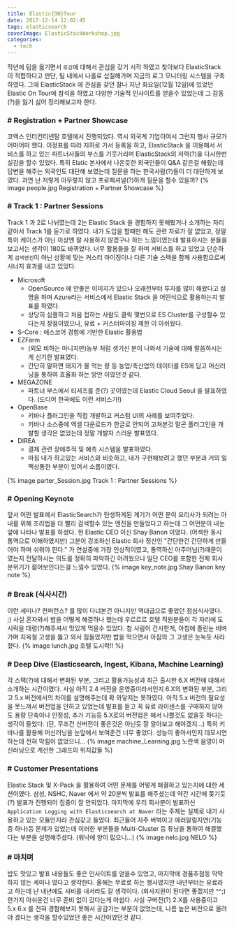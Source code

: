 ```yaml
---
title: Elastic{ON}Tour
date: 2017-12-14 12:02:45
tags: elasticsearch
coverImage: ElasticStackWorkshop.jpg
categories:
  - tech
---
```

작년에 팀을 옮기면서 `로깅`에 대해서 관심을 갖기 시작 하였고 찾아보다 ElasticStack 이 적합하다고 판단, 팀 내에서 나홀로 삽질해가며 지금의 로그 모니터링 시스템을 구축하였다. 그에 ElasticStack 에 관심을 갖던 찰나 지난 화요일(12월 12일)에 있었던 Elastic On Tour에 참석을 하였고 다양한 기술적 인사이트를 얻을수 있었는데 그 감동(?)을 잃기 싫어 정리해보고자 한다.
<!-- more -->
### # Registration + Partner Showcase
코엑스 인터컨티넨탈 호텔에서 진행되었다. 역시 외국계 기업이여서 그런지 행사 규모가 어마어마 했다. 이정표를 따라 지하로 가서 등록을 하고, ElasticStack 을 이용해서 서비스를 하고 있는 파트너사들의 부스를 기웃거리며 ElasticStack의 저력(?)을 다시한번 실감을 할수 있었다. 특히 Elatic 본사에서 나온듯한 외국인들이 Q&A 같은걸 해줬는데 답변을 해주는 외국인도 대단해 보였는데 질문을 하는 한국사람(?)들이 더 대단하게 보였다. 과연 난 저렇게 아무렇지 않고 프로페셔널(?)하게 질문을 할수 있을까?
{% image people.jpg Registration + Partner Showcase %}

### # Track 1 : Partner Sessions
Track 1 과 2로 나뉘였는데 2는 Elastic Stack 을 경험하지 못해봤거나 소개하는 자리같아서 Track 1를 듣기로 하였다. 내가 도입을 할때만 해도 관련 자료가 잘 없었고, 정말 특이 케이스가 아닌 이상엔 잘 사용하지 않겠구나 하는 느낌이였는데 발표하시는 분들을 보고서는 생각이 180도 바뀌었다. 너무 활용들을 잘 하며 서비스를 하고 있었고 단순하게 `검색엔진`이 아닌 상황에 맞는 커스터 마이징이나 다른 기술 스택을 함께 사용함으로써 시너지 효과를 내고 있었다.
- Microsoft
  - OpenSource 에 안좋은 이미지가 있으나 오래전부터 투자를 많이 해왔다고 설명을 하며 Azure라는 서비스에서 Elastic Stack 을 어떤식으로 활용하는지 발표를 하였다.
  - 상당히 심플하고 처음 접하는 사람도 클릭 몇번으로 ES Cluster를 구성할수 있다는게 장점이였으나, 유료 + 커스터마이징 제한 이 아쉬웠다.
- S-Core : 에스코어 경험에 기반한 Elastic 활용법 
- EZFarm
  - (외모 비하는 아니지만)농부 처럼 생기신 분이 나와서 기술에 대해 말씀하시는게 신기한 발표였다.
  - 간단히 말하면 돼지가 물 먹는 량 등 농업/축산업의 데이터를 ES에 담고 머신러닝을 통하여 효율화 하는 방안 이였던것 같다.
- MEGAZONE
  - 파트너 부스에서 티셔츠를 준(?) 곳이였는데 Elastic Cloud Seoul 을 발표하였다. (드디어 한국에도 이런 서비스가!)
- OpenBase
  - 키바나 플러그인을 직접 개발하고 커스텀 UI의 사례를 보여주었다. 
  - 키바나 소스중에 엑셀 다운로드가 한글로 안되어 고쳐본것 말곤 플러그인을 개발할 생각은 없었는데 정말 개발자 스러운 발표였다.
- DIREA
  - 결제 관련 장애추적 및 예측 시스템을 발표하였다. 
  - 마침 내가 하고있는 서비스와 비슷하고, 내가 구현해보려고 했던 부분과 거의 일맥상통한 부분이 있어서 소름이였다.

{% image parter_Session.jpg Track 1 : Partner Sessions %}

### # Opening Keynote
앞서 어떤 발표에서 ElasticSearch가 탄생하게된 계기가 어떤 분이 요리사가 되려는 아내를 위해 조리법을 더 빨리 검색할수 있는 엔진을 만들었다고 하는데 그 어떤분이 내눈앞에 나타나 발표를 하셨다. 현 Elastic CEO 이신 Shay Banon 이였다. (어색한 동시 통역으로 이해하였지만) 그분이 강조하신 Elastic 회사 정신인 "간단한건 간단하게 만들어야 하며 쉬워야 한다." 가 연설중에 가장 인상적이였고, 통역하신 아주머님(?)때문이였는지 전달하시는 의도를 정확히 파악하긴 어려웠으나 일단 CEO를 포함한 전체 회사 분위기가 젊어보인다는걸 느낄수 있었다.
{% image key_note.jpg Shay Banon key note  %}

### # Break (식사시간)
이런 세미나? 컨퍼런스? 를 많이 다녀본건 아니지만 역대급으로 좋았던 점심식사였다. ;)
사실 혼자와서 밥을 어떻게 해결하나 했는데 우르르르 호텔 직원분들이 각 자리에 도시락을 대령(?)해주셔서 맛있게 먹을수 있었다. 
참 사람이 간사한게, 아침에 졸린눈 비벼가며 지옥철 고생을 뚫고 와서 힘들었지만 밥을 먹으면서 아침의 그 고생은 눈녹듯 사라졌다.
{% image lunch.jpg 호텔 도시락!! %} 

### # Deep Dive (Elasticsearch, Ingest, Kibana, Machine Learning)
각 스택(?)에 대해서 변화된 부분, 그리고 활용가능성과 최근 출시한 6.X 버전에 대해서 소개하는 시간이였다.  사실 아직 2.4 버전을 운영중이라서인지 6.X의 변화된 부분, 그리고 5.x 버전에서의 차이를 설명해주는데 확 와닿지는 못하였다. 아직 5.x 버전의 필요성을 못느껴서 버전업을 안하고 있었는데 발표를 듣고 꼭 유료 라이센스를 구매하지 않아도 용량 단축이나 안정성, 추가 기능등 5.X로의 버전업은 해서 나쁠것도 없을듯 하다는 생각이 들었다. (단, 무조건 신버전이 좋은것은 아닌듯 잘 알아보고 해야겠지...)
특히 키바나를 활용해 머신러닝을 눈앞에서 보여준건 너무 좋았다. 성능이 좋아서인지 데모시연 하는데 전혀 막힘이 없었으니...
{% image machine_Learning.jpg 노란색 음영이 머신러닝으로 계산한 그래프의 위치값들 %} 

### # Customer Presentations
Elastic Stack 및 X-Pack 을 활용하여 어떤 문제를 어떻게 해결하고 있는지에 대한 세션이였다. 삼성, NSHC, Naver 에서 약 20분씩 발표를 해주셨는데 약간 시간에 쫒기듯(?) 발표가 진행되어 집중이 잘 안되었다. 마지막에 우리 회사분이 발표하신 `Application Logging with Elasticsearch at Naver` 라는 주제는 실제로 내가 사용하고 있는 모듈인지라 관심갖고 들었다. 최근들어 자주 버벅이고 에러알림지연(기능중 하나)등 문제가 있었는데 이러한 부분들을 Multi-Cluster 등 튜닝을 통하여 해결했다는 부분을 설명해주셨다. (워낙에 양이 많으니...)
{% image nelo.jpg NELO %} 

### # 마치며
밥도 맛있고 발표 내용들도 좋은 인사이트를 얻을수 있었고, 마지막에 경품추첨등 딱딱하지 않는 세미나 였다고 생각한다. 올해는 무료로 하는 행사였지만 내년부터는 유료라고 하는데 난 내년에도 사비를 내서라도 갈 생각이다. (회사지원이 된다면 좋겠지만 ^^;) 한가지 아쉬운건 너무 준비 없이 갔다는게 아쉽다. 사실 구버전(?) 2.X를 사용중이고 5.x 6.x 를 전혀 경험해보지 못해서 공감가는 부분이 없었는데, 나름 높은 버전으로 올려야 겠다는 생각을 할수있었던 좋은 시간이였던것 같다.
